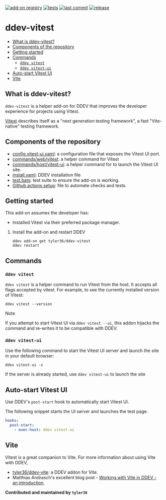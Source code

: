 [![add-on registry](https://img.shields.io/badge/DDEV-Add--on_Registry-blue)](https://addons.ddev.com)
[![tests](https://github.com/tyler36/ddev-vitest/actions/workflows/tests.yml/badge.svg)](https://github.com/tyler36/ddev-vitest/actions/workflows/tests.yml)
[![last commit](https://img.shields.io/github/last-commit/tyler36/ddev-vite)](https://github.com/tyler36/ddev-vite/commits)
[![release](https://img.shields.io/github/v/release/tyler36/ddev-vite)](https://github.com/tyler36/ddev-vite/releases/latest)

# ddev-vitest <!-- omit in toc -->

- [What is ddev-vitest?](#what-is-ddev-vitest)
- [Components of the repository](#components-of-the-repository)
- [Getting started](#getting-started)
- [Commands](#commands)
  - [`ddev vitest`](#ddev-vitest)
  - [`ddev vitest-ui`](#ddev-vitest-ui)
- [Auto-start Vitest UI](#auto-start-vitest-ui)
- [Vite](#vite)

## What is ddev-vitest?

`ddev-vitest` is a helper add-on for DDEV that improves the developer experience for projects using Vitest.

[Vitest](https://vitest.dev/) describes itself as a "next generation testing framework", a fast "Vite-native" testing framework.

## Components of the repository

- [config.vitest-ui.yaml](config.vitest-ui.yaml): a configuration file that exposes the Vitest UI port.
- [commands/web/vitest](commands/web/vitest): a helper command for Vitest
- [commands/host/vitest-ui](commands/host/vitest-ui): a helper command for to launch the Vitest UI site.
- [install.yaml](install.yaml): DDEV installation file
- [test.bats](tests/test.bats): test suite to ensure the add-on is working.
- [Github actions setup](.github/workflows/tests.yml): file to automate checks and tests.

## Getting started

This add-on assumes the developer has:

- Installed Vitest via their preferred package manager.

1. Install the add-on and restart DDEV

   ```shell
   ddev add-on get tyler36/ddev-vitest
   ddev restart
   ```

## Commands

### `ddev vitest`

`ddev vitest` is a helper command to run Vitest from the host.
It accepts all flags accepted by vitest.
For example, to see the currently installed version of Vitest:

  ```shell
  ddev vitest --version
  ```

> [!NOTE]
> If you attempt to start Vitest UI via `ddev vitest --ui`, this addon hijacks the command and re-writes it to be compatible with DDEV.

### `ddev vitest-ui`

Use the following command to start the Vitest UI server and launch the site in your default browser:

```shell
ddev vitest-ui -s
```

If the server is already started, use `ddev vitest-ui` to launch the site

## Auto-start Vitest UI

Use DDEV's `post-start` hook to automatically start Vitest UI.

The following snippet starts the UI server and launches the test page.

```yaml
hooks:
  post-start:
    - exec-host: ddev vitest-ui
```

## Vite

Vitest is a great companion to Vite.
For more information about using Vite with DDEV,

- [tyler36/ddev-vite](https://github.com/tyler36/ddev-vite): a DDEV addon for Vite.
- Matthias Andrasch's excellent blog post - [Working with Vite in DDEV - an introduction](https://ddev.com/blog/working-with-vite-in-ddev/).

**Contributed and maintained by `tyler36`**
